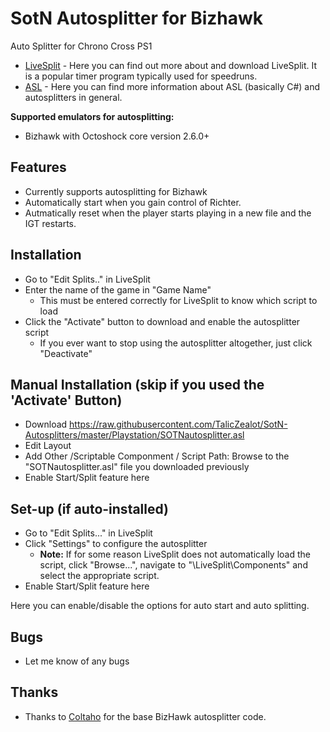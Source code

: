 # SotN Autosplitter for Bizhawk

Auto Splitter for Chrono Cross PS1

- [LiveSplit](http://livesplit.github.io/) - Here you can find out more about and download LiveSplit. It is a popular timer program typically used for speedruns.
- [ASL](https://github.com/LiveSplit/LiveSplit/blob/master/Documentation/Auto-Splitters.md) - Here you can find more information about ASL (basically C#) and autosplitters in general.

**Supported emulators for autosplitting:**
 - Bizhawk with Octoshock core version 2.6.0+

## Features

- Currently supports autosplitting for Bizhawk
- Automatically start when you gain control of Richter.
- Autmatically reset when the player starts playing in a new file and the IGT restarts.

## Installation 

- Go to "Edit Splits.." in LiveSplit
- Enter the name of the game in "Game Name"
  - This must be entered correctly for LiveSplit to know which script to load
- Click the "Activate" button to download and enable the autosplitter script
  - If you ever want to stop using the autosplitter altogether, just click "Deactivate"

## Manual Installation (skip if you used the 'Activate' Button)

- Download https://raw.githubusercontent.com/TalicZealot/SotN-Autosplitters/master/Playstation/SOTNautosplitter.asl
- Edit Layout
- Add Other /Scriptable Componment / Script Path: Browse to the "SOTNautosplitter.asl" file you downloaded previously
- Enable Start/Split feature here

## Set-up (if auto-installed)

- Go to "Edit Splits..." in LiveSplit
- Click "Settings" to configure the autosplitter
  - **Note:** If for some reason LiveSplit does not automatically load the script, click "Browse...", navigate to "\LiveSplit\Components\" and select the appropriate script.
- Enable Start/Split feature here

Here you can enable/disable the options for auto start and auto splitting.

## Bugs

- Let me know of any bugs

## Thanks

- Thanks to [Coltaho](https://github.com/Coltaho) for the base BizHawk autosplitter code.